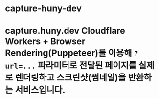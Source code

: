 # capture-huny-dev
# capture.huny.dev  Cloudflare Workers + Browser Rendering(Puppeteer)를 이용해 `?url=...` 파라미터로 전달된 페이지를 실제로 렌더링하고 스크린샷(썸네일)을 반환하는 서비스입니다.
